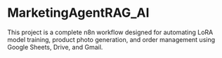 # MarketingAgentRAG_AI
This project is a complete n8n workflow designed for automating LoRA model training, product photo generation, and order management using Google Sheets, Drive, and Gmail.
